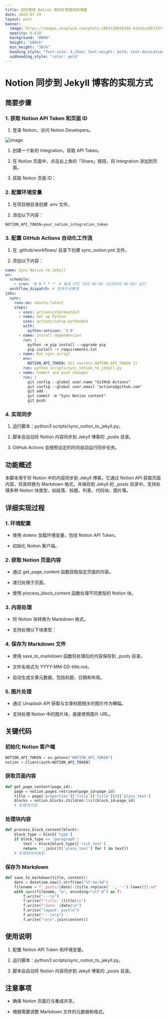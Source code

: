 ```yaml
---
title: 如何使用 Notion 来同步管理你的博客
date: 2025-07-19
layout: post
banner:
  image: https://images.unsplash.com/photo-1603120020348-4a5ddce8537d?crop=entropy&cs=tinysrgb&fit=max&fm=jpg&ixid=M3w2OTIwMzJ8MHwxfHJhbmRvbXx8fHx8fHx8fDE3NTI5NDk4MjZ8&ixlib=rb-4.1.0&q=80&w=1080
  opacity: 0.618
  background: "#000"
  height: "100vh"
  min_height: "38vh"
  heading_style: "font-size: 4.25em; font-weight: bold; text-decoration: underline"
  subheading_style: "color: gold"
---
```


# Notion 同步到 Jekyll 博客的实现方式

## 简要步骤

### 1. 获取 Notion API Token 和页面 ID

1. 登录 Notion，访问 Notion Developers。

![image](https://prod-files-secure.s3.us-west-2.amazonaws.com/a7a0cc5a-89b9-4cda-8686-1fba0ca52f40/d19c1afe-dea5-4312-9333-786b0ba83054/image.png?X-Amz-Algorithm=AWS4-HMAC-SHA256&X-Amz-Content-Sha256=UNSIGNED-PAYLOAD&X-Amz-Credential=ASIAZI2LB4663O7HRQXE%2F20250719%2Fus-west-2%2Fs3%2Faws4_request&X-Amz-Date=20250719T183026Z&X-Amz-Expires=3600&X-Amz-Security-Token=IQoJb3JpZ2luX2VjEI7%2F%2F%2F%2F%2F%2F%2F%2F%2F%2FwEaCXVzLXdlc3QtMiJIMEYCIQDrglpi1KIlOlQUsYZevhTV35kLIordh%2FOyvOG6I443igIhAOw1A5SyJWaY76CXTPAfc5pvBOcP1hVOzVGmVvwgjYuGKogECKb%2F%2F%2F%2F%2F%2F%2F%2F%2F%2FwEQABoMNjM3NDIzMTgzODA1IgwIkobMCHKH000PCS4q3APJi5TI2R4aHbrl46acr66UomtFZKjBL722oGiccOcX2QycgcSYr91X7J5e3Ws07ekQBpa42MkjizByjlRxK3XRSAJLBqVmq95ewJxYedZGiSuLeYGir2NVuQvB3r8lHe5FBcrURsfP2xVfUsB%2FB7ztn3%2BqLIlh32sqYFlb%2BNFAdIGn6w2zTLn2zENp1nnRQPKOwAtuMp7MaqUhiRICn2WF0cYM6LDXb9ao7w3FtOVygaow2HiCaH7zQ2Ho8p9MQ6tkQUTEV9HYV1GZFPtxkK8qrZofxt9zVXemthVEgYdRZk1eCzo4zuivpJIfrop%2FVOiSrFbVsfEx%2BvRr%2FMMKxaHO36Q72o9ial06%2FdS2VpXNFS6LJMRNrg4slqYurmcsG93B08nVYG742%2Fb8KzILXeqc8pde9MjFQG0o6IBPllyC1tfxoOBs5KqBZxtSC6PuQFzanuaFsDerltCJZPGboSMnggWLmj3tHeQRY%2BcYCkbHkddWrfQMUC4Yh%2FUD8nAdeeSwMFNSt6zvqlAkQQlAbJk%2Fy2jkvIQqWkCSG29xLUWxnjXgxYFJLTs5GFYdKXuqakaXCxqPVuMuP4KOrxRvIIPTnSCWNjwGsd1DiJSXa%2BP%2FHeFw9q4PAadgVcz1tzDQt%2B7DBjqkATlVwGT7I1G3g3FQsM62zFymamJ2AN%2FE7kDAWIBWdPgQtoQdJMRr8Lgh0pdvn9tcVhbaWOAXoLyICpaRcjK5ztdu1OoD7vqLASu3zLJS4ASeMDiO9LW1Wwiqzf37yf8zd%2FjWLaij07j0W%2FssVdJrYWN3QSzpFI0nmw5uycMLduntNeqxd2DDdRy6%2B0LjBbFYhmjk0tVIbDHQtYUYrUdqtYMti6A%2F&X-Amz-Signature=2822e5573e1636a894a9ff6f7ddc9407f79cff5f73be0b286c9e5fa48864d3fa&X-Amz-SignedHeaders=host&x-amz-checksum-mode=ENABLED&x-id=GetObject)

1. 创建一个新的 Integration，获取 API Token。

1. 在 Notion 页面中，点击右上角的「Share」按钮，将 Integration 添加到页面。

1. 获取 Notion 页面 ID：


### 2. 配置环境变量

1. 在项目根目录创建 .env 文件。

1. 添加以下内容：

```javascript
NOTION_API_TOKEN=your_notion_integration_token
```

### 3. 配置 GitHub Actions 自动化工作流

1. 在 .github/workflows/ 目录下创建 sync_notion.yml 文件。

1. 添加以下内容：

```yaml
name: Sync Notion to Jekyll
on:
  schedule:
    - cron: '0 0 * * *' # 每天 UTC 时间 00:00（北京时间 08:00）运行
  workflow_dispatch: # 支持手动触发
jobs:
  sync:
    runs-on: ubuntu-latest
    steps:
      - uses: actions/checkout@v3
      - name: Set up Python
        uses: actions/setup-python@v4
        with:
          python-version: '3.9'
      - name: Install dependencies
        run: |
          python -m pip install --upgrade pip
          pip install -r requirements.txt
      - name: Run sync script
        env:
          NOTION_API_TOKEN: ${{ secrets.NOTION_API_TOKEN }}
        run: python scripts/sync_notion_to_jekyll.py
      - name: Commit and push changes
        run: |
          git config --global user.name "GitHub Actions"
          git config --global user.email "actions@github.com"
          git add .
          git commit -m "Sync Notion content"
          git push
```

### 4. 实现同步

1. 运行脚本：python3 scripts/sync_notion_to_jekyll.py。

1. 脚本会自动将 Notion 内容同步到 Jekyll 博客的 _posts 目录。

1. GitHub Actions 会按照设定的时间自动运行同步任务。

## 功能概述

本脚本用于将 Notion 中的内容同步到 Jekyll 博客。它通过 Notion API 获取页面内容，将其转换为 Markdown 格式，并保存到 Jekyll 的 _posts 目录中。支持处理多种 Notion 块类型，如段落、标题、列表、代码块、图片等。

## 详细实现过程

### 1. 环境配置

- 使用 dotenv 加载环境变量，包括 Notion API Token。

- 初始化 Notion 客户端。

### 2. 获取 Notion 页面内容

- 通过 get_page_content 函数获取指定页面的内容。

- 递归处理子页面。

- 使用 process_block_content 函数处理不同类型的 Notion 块。

### 3. 内容处理

- 将 Notion 块转换为 Markdown 格式。

- 支持处理以下块类型：


### 4. 保存为 Markdown 文件

- 使用 save_to_markdown 函数将处理后的内容保存到 _posts 目录。

- 文件名格式为 YYYY-MM-DD-title.md。

- 自动生成文章元数据，包括标题、日期和布局。

### 5. 图片处理

- 通过 Unsplash API 获取与文章标题相关的图片作为横幅。

- 支持处理 Notion 中的图片块，直接使用图片 URL。

## 关键代码

### 初始化 Notion 客户端

```python
NOTION_API_TOKEN = os.getenv("NOTION_API_TOKEN")
notion = Client(auth=NOTION_API_TOKEN)
```

### 获取页面内容

```python
def get_page_content(page_id):
    page = notion.pages.retrieve(page_id=page_id)
    title = page['properties']['title']['title'][0]['plain_text']
    blocks = notion.blocks.children.list(block_id=page_id)
    # 处理块内容
```

### 处理块内容

```python
def process_block_content(block):
    block_type = block['type']
    if block_type == 'paragraph':
        text = block[block_type]['rich_text']
        return ''.join([t['plain_text'] for t in text])
    # 处理其他块类型
```

### 保存为 Markdown

```python
def save_to_markdown(title, content):
    date = datetime.now().strftime("%Y-%m-%d")
    filename = f"_posts/{date}-{title.replace(' ', '-').lower()}.md"
    with open(filename, "w", encoding="utf-8") as f:
        f.write("---\n")
        f.write(f"title: {title}\n")
        f.write(f"date: {date}\n")
        f.write("layout: post\n")
        f.write("---\n\n")
        f.write("\n\n".join(content))
```

## 使用说明

1. 配置 Notion API Token 和环境变量。

1. 运行脚本：python3 scripts/sync_notion_to_jekyll.py。

1. 脚本会自动将 Notion 内容同步到 Jekyll 博客的 _posts 目录。

## 注意事项

- 确保 Notion 页面已与集成共享。

- 根据需要调整 Markdown 文件的元数据和格式。